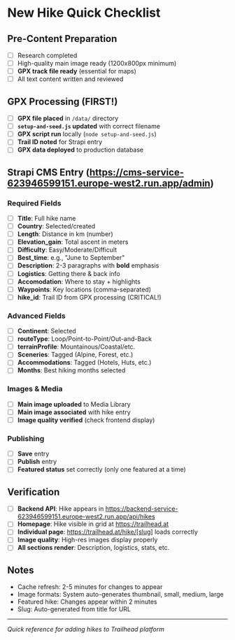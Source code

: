 # New Hike Quick Checklist

## Pre-Content Preparation
- [ ] Research completed
- [ ] High-quality main image ready (1200x800px minimum)
- [ ] **GPX track file ready** (essential for maps)
- [ ] All text content written and reviewed

## GPX Processing (FIRST!)
- [ ] **GPX file placed** in `/data/` directory
- [ ] **`setup-and-seed.js` updated** with correct filename
- [ ] **GPX script run** locally (`node setup-and-seed.js`)
- [ ] **Trail ID noted** for Strapi entry
- [ ] **GPX data deployed** to production database

## Strapi CMS Entry (https://cms-service-623946599151.europe-west2.run.app/admin)

### Required Fields
- [ ] **Title**: Full hike name
- [ ] **Country**: Selected/created
- [ ] **Length**: Distance in km (number)
- [ ] **Elevation_gain**: Total ascent in meters
- [ ] **Difficulty**: Easy/Moderate/Difficult
- [ ] **Best_time**: e.g., "June to September"
- [ ] **Description**: 2-3 paragraphs with **bold** emphasis
- [ ] **Logistics**: Getting there & back info
- [ ] **Accomodation**: Where to stay + highlights
- [ ] **Waypoints**: Key locations (comma-separated)
- [ ] **hike_id**: Trail ID from GPX processing (CRITICAL!)

### Advanced Fields
- [ ] **Continent**: Selected
- [ ] **routeType**: Loop/Point-to-Point/Out-and-Back
- [ ] **terrainProfile**: Mountainous/Coastal/etc.
- [ ] **Sceneries**: Tagged (Alpine, Forest, etc.)
- [ ] **Accommodations**: Tagged (Hotels, Huts, etc.)
- [ ] **Months**: Best hiking months selected

### Images & Media
- [ ] **Main image uploaded** to Media Library
- [ ] **Main image associated** with hike entry
- [ ] **Image quality verified** (check frontend display)

### Publishing
- [ ] **Save** entry
- [ ] **Publish** entry
- [ ] **Featured status** set correctly (only one featured at a time)

## Verification
- [ ] **Backend API**: Hike appears in https://backend-service-623946599151.europe-west2.run.app/api/hikes
- [ ] **Homepage**: Hike visible in grid at https://trailhead.at
- [ ] **Individual page**: https://trailhead.at/hike/[slug] loads correctly
- [ ] **Image quality**: High-res images display properly
- [ ] **All sections render**: Description, logistics, stats, etc.

## Notes
- Cache refresh: 2-5 minutes for changes to appear
- Image formats: System auto-generates thumbnail, small, medium, large
- Featured hike: Changes appear within 2 minutes
- Slug: Auto-generated from title for URL

---
*Quick reference for adding hikes to Trailhead platform*